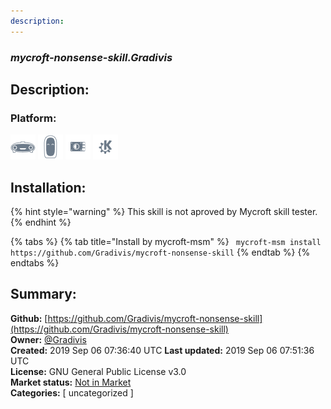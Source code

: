 ```yaml
---
description: 
---
```


### _mycroft-nonsense-skill.Gradivis_  
## Description:  
  
### Platform:  
 ![Mark I](../.gitbook/assets/mark-1-icon.png)  ![Mark II](../.gitbook/assets/mark-2-icon.png)  ![Picroft](../.gitbook/assets/picroft-icon.png)  ![plasmoid](../.gitbook/assets/kde.png)   
## Installation:  
{% hint style="warning" %}
This skill is not aproved by Mycroft skill tester.
{% endhint %}
    
{% tabs %}
{% tab title="Install by mycroft-msm" %}
``` mycroft-msm install https://github.com/Gradivis/mycroft-nonsense-skill```
{% endtab %}
  {% endtabs %}
    
## Summary:  
**Github:** [https://github.com/Gradivis/mycroft-nonsense-skill](https://github.com/Gradivis/mycroft-nonsense-skill)  
**Owner:** [@Gradivis](https://github.com/Gradivis)  
**Created:** 2019 Sep 06 07:36:40 UTC  **Last updated:** 2019 Sep 06 07:51:36 UTC  
**License:** GNU General Public License v3.0  
**Market status:** [Not in Market](https://market.mycroft.ai/skill/)  
**Categories:** [ uncategorized ]   
